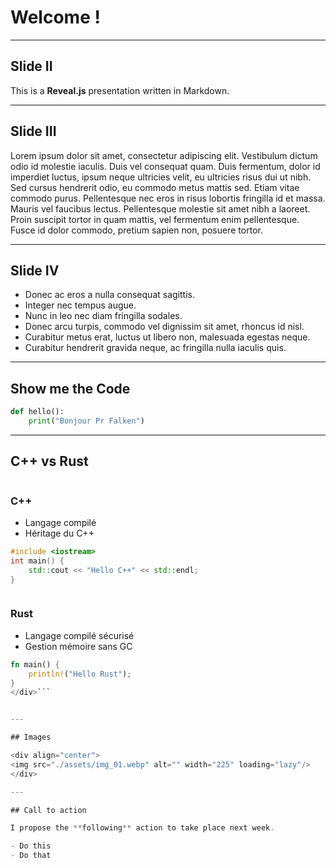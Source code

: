 <!-- 
At the root, see : 
* reveal-md.json 
* ./css/custom.css 

reveal-md slides_01.md --watch
reveal-md .\slides_01.md --static docs

Don't forget to ./build.ps1 before to commit
-->

<link rel="stylesheet" href="css/custom.css">

# Welcome !

---

## Slide II

This is a **Reveal.js** presentation written in Markdown.

---

## Slide III

Lorem ipsum dolor sit amet, consectetur adipiscing elit. Vestibulum dictum odio id molestie iaculis. Duis vel consequat quam. Duis fermentum, dolor id imperdiet luctus, ipsum neque ultricies velit, eu ultricies risus dui ut nibh. Sed cursus hendrerit odio, eu commodo metus mattis sed. Etiam vitae commodo purus. Pellentesque nec eros in risus lobortis fringilla id et massa. Mauris vel faucibus lectus. Pellentesque molestie sit amet nibh a laoreet. Proin suscipit tortor in quam mattis, vel fermentum enim pellentesque. Fusce id dolor commodo, pretium sapien non, posuere tortor.

---
## Slide IV

- Donec ac eros a nulla consequat sagittis. 
- Integer nec tempus augue. 
- Nunc in leo nec diam fringilla sodales. 
- Donec arcu turpis, commodo vel dignissim sit amet, rhoncus id nisl. 
- Curabitur metus erat, luctus ut libero non, malesuada egestas neque. 
- Curabitur hendrerit gravida neque, ac fringilla nulla iaculis quis. 

---

## Show me the Code 

```python
def hello():
    print("Bonjour Pr Falken")
```


---

## C++ vs Rust


<div class="flex-columns">
<div class="column">

### C++
- Langage compilé
- Héritage du C++

```cpp
#include <iostream>
int main() {
    std::cout << "Hello C++" << std::endl;
}
```
</div>

<div class="column">

### Rust
- Langage compilé sécurisé
- Gestion mémoire sans GC

```rust
fn main() {
    println!("Hello Rust");
}
</div>```


---

## Images

<div align="center">
<img src="./assets/img_01.webp" alt="" width="225" loading="lazy"/>
</div>

---

## Call to action

I propose the **following** action to take place next week.

- Do this
- Do that